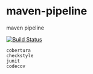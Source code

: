# maven-pipeline
maven pipeline

[![Build Status](https://travis-ci.com/githubfoam/maven-pipeline.svg?branch=test)](https://travis-ci.com/githubfoam/maven-pipeline)  

~~~~
cobertura
checkstyle
junit
codecov

~~~~